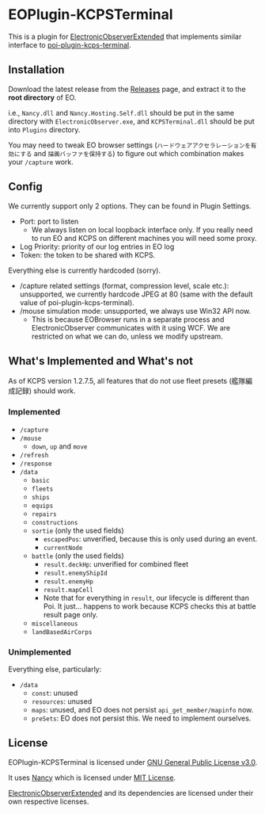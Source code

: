 # EOPlugin-KCPSTerminal

This is a plugin for [ElectronicObserverExtended](https://eoe.white.ac.cn/) that implements similar interface to [poi-plugin-kcps-terminal](https://github.com/KanaHayama/poi-plugin-kcps-terminal).

## Installation

Download the latest release from the [Releases](https://github.com/LoveJudgement/EOPlugin-KCPSTerminal/releases) page, and extract it to the **root directory** of EO.

i.e., `Nancy.dll` and `Nancy.Hosting.Self.dll` should be put in the same directory with `ElectronicObserver.exe`, and `KCPSTerminal.dll` should be put into `Plugins` directory.

You may need to tweak EO browser settings (`ハードウェアアクセラレーションを有効にする` and `描画バッファを保持する`) to figure out which combination makes your `/capture` work.

## Config

We currently support only 2 options. They can be found in Plugin Settings.

* Port: port to listen
	* We always listen on local loopback interface only. If you really need to run EO and KCPS on different machines you will need some proxy.
* Log Priority: priority of our log entries in EO log
* Token: the token to be shared with KCPS.

Everything else is currently hardcoded (sorry).

* /capture related settings (format, compression level, scale etc.): unsupported, we currently hardcode JPEG at 80 (same with the default value of poi-plugin-kcps-terminal).
* /mouse simulation mode: unsupported, we always use Win32 API now.
	* This is because EOBrowser runs in a separate process and ElectronicObserver communicates with it using WCF. We are restricted on what we can do, unless we modify upstream.

## What's Implemented and What's not

As of KCPS version 1.2.7.5, all features that do not use fleet presets (艦隊編成記録) should work.

### Implemented

* `/capture`
* `/mouse`
	* `down`, `up` and `move`
* `/refresh`
* `/response`
* `/data`
	* `basic`
	* `fleets`
	* `ships`
	* `equips`
	* `repairs`
	* `constructions`
	* `sortie` (only the used fields)
		* `escapedPos`: unverified, because this is only used during an event.
		* `currentNode`
	* `battle` (only the used fields)
		* `result.deckHp`: unverified for combined fleet
		* `result.enemyShipId`
		* `result.enemyHp`
		* `result.mapCell`
		* Note that for everything in `result`, our lifecycle is different than Poi. It just... happens to work because KCPS checks this at battle result page only.
	* `miscellaneous`
	* `landBasedAirCorps`

### Unimplemented

Everything else, particularly:

* `/data`
	* `const`: unused
	* `resources`: unused
	* `maps`: unused, and EO does not persist `api_get_member/mapinfo` now.
	* `preSets`: EO does not persist this. We need to implement ourselves.

## License

EOPlugin-KCPSTerminal is licensed under [GNU General Public License v3.0](https://github.com/LoveJudgement/EOPlugin-KCPSTerminal/blob/master/LICENSE).

It uses [Nancy](https://github.com/NancyFx/Nancy) which is licensed under [MIT License](https://github.com/NancyFx/Nancy/blob/master/license.txt).

[ElectronicObserverExtended](https://github.com/CAWAS/ElectronicObserverExtended) and its dependencies are licensed under their own respective licenses.